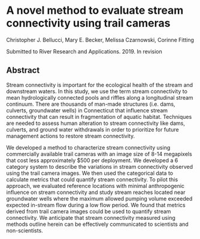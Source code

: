 # A novel method to evaluate stream connectivity using trail cameras

Christopher J. Bellucci, Mary E. Becker, Melissa Czarnowski, Corinne Fitting

Submitted to River Research and Applications. 2019.  In revision

## Abstract
Stream connectivity is important for the ecological health of the stream and downstream waters. In this study, we use the term stream connectivity to mean hydrologically connected pools and riffles along a longitudinal stream continuum.  There are thousands of man-made structures (i.e. dams, culverts, groundwater wells) in Connecticut that influence stream connectivity that can result in fragmentation of aquatic habitat. Techniques are needed to assess human alteration to stream connectivity like dams, culverts, and ground water withdrawals in order to prioritize for future management actions to restore stream connectivity. 

We developed a method to characterize stream connectivity using commercially available trail cameras with an image size of 8-14 megapixels that cost less approximately $500 per deployment. We developed a 6 category system to describe the variations in stream connectivity observed using the trail camera images. We then used the categorical data to calculate metrics that could quantify stream connectivity. To pilot this approach, we evaluated reference locations with minimal anthropogenic influence on stream connectivity and study stream reaches located near groundwater wells where the maximum allowed pumping volume exceeded expected in-stream flow during a low flow period. We found that metrics derived from trail camera images could be used to quantify stream connectivity.  We anticipate that stream connectivity measured using methods outline herein can be effectively communicated to scientists and non-scientists. 
